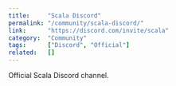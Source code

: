 ```yaml
---
title:     "Scala Discord"
permalink: "/community/scala-discord/"
link:      "https://discord.com/invite/scala"
category:  "Community"
tags:      ["Discord", "Official"]
related:   []
---
```


Official Scala Discord channel.
